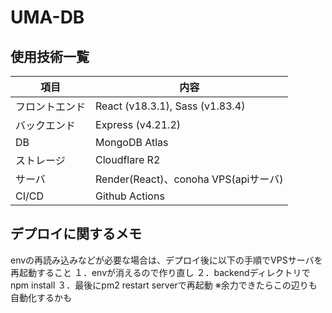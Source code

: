 # UMA-DB


## 使用技術一覧
| 項目         | 内容                                                            |
|--------------|-----------------------------------------------------------------|
| フロントエンド | React (v18.3.1), Sass (v1.83.4) |
| バックエンド  | Express (v4.21.2) |
| DB           | MongoDB Atlas                                             |
| ストレージ      | Cloudflare R2                      |
| サーバ      | Render(React)、conoha VPS(apiサーバ)                     |
| CI/CD      | Github Actions                     |



## デプロイに関するメモ
envの再読み込みなどが必要な場合は、デプロイ後に以下の手順でVPSサーバを再起動すること
１．envが消えるので作り直し
２．backendディレクトリでnpm install
３．最後にpm2 restart serverで再起動
※余力できたらこの辺りも自動化するかも